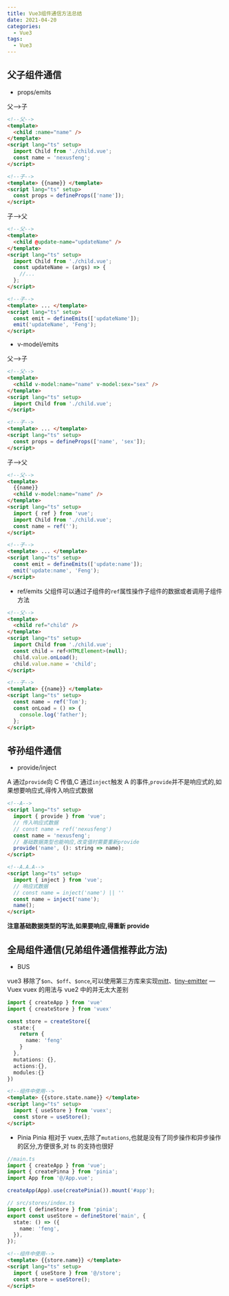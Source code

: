 ```yaml
---
title: Vue3组件通信方法总结
date: 2021-04-20
categories: 
  - Vue3
tags: 
  - Vue3
---
```


## 父子组件通信

- props/emits

父-->子

```html
<!--父-->
<template>
  <child :name="name" />
</template>
<script lang="ts" setup>
  import Child from './child.vue';
  const name = 'nexusfeng';
</script>
```

```html
<!--子-->
<template> {{name}} </template>
<script lang="ts" setup>
  const props = defineProps(['name']);
</script>
```

子-->父

```html
<!--父-->
<template>
  <child @update-name="updateName" />
</template>
<script lang="ts" setup>
  import Child from './child.vue';
  const updateName = (args) => {
    //...
  };
</script>
```

```html
<!--子-->
<template> ... </template>
<script lang="ts" setup>
  const emit = defineEmits(['updateName']);
  emit('updateName', 'Feng');
</script>
```

- v-model/emits

父-->子

```html
<!--父-->
<template>
  <child v-model:name="name" v-model:sex="sex" />
</template>
<script lang="ts" setup>
  import Child from './child.vue';
</script>
```

```html
<!--子-->
<template> ... </template>
<script lang="ts" setup>
  const props = defineProps(['name', 'sex']);
</script>
```

子-->父

```html
<!--父-->
<template>
  {{name}}
  <child v-model:name="name" />
</template>
<script lang="ts" setup>
  import { ref } from 'vue';
  import Child from './child.vue';
  const name = ref('');
</script>
```

```html
<!--子-->
<template> ... </template>
<script lang="ts" setup>
  const emit = defineEmits(['update:name']);
  emit('update:name', 'Feng');
</script>
```

- ref/emits
  父组件可以通过子组件的`ref`属性操作子组件的数据或者调用子组件方法

```html
<!--父-->
<template>
  <child ref="child" />
</template>
<script lang="ts" setup>
  import Child from './child.vue';
  const child = ref<HTMLElement>(null);
  child.value.onLoad();
  child.value.name = 'child';
</script>
```

```html
<!--子-->
<template> {{name}} </template>
<script lang="ts" setup>
  const name = ref('Tom');
  const onLoad = () => {
    console.log('father');
  };
</script>
```

## 爷孙组件通信

- provide/inject

A 通过`provide`向 C 传值,C 通过`inject`触发 A 的事件,`provide`并不是响应式的,如果想要响应式,得传入响应式数据

```html
<!--A-->
<script lang="ts" setup>
  import { provide } from 'vue';
  // 传入响应式数据
  // const name = ref('nexusfeng')
  const name = 'nexusfeng';
  // 基础数据类型也能响应,改变值时需要重新provide
  provide('name', (): string => name);
</script>
```

```html
<!--A.A.A-->
<script lang="ts" setup>
  import { inject } from 'vue';
  // 响应式数据
  // const name = inject('name') || ''
  const name = inject('name');
  name();
</script>
```

**注意基础数据类型的写法,如果要响应,得重新 provide**

## 全局组件通信(兄弟组件通信推荐此方法)

- BUS

vue3 移除了`$on`、`$off`、`$once`,可以使用第三方库来实现[mitt](https://www.npmjs.com/package/mitt)、[tiny-emitter](https://www.npmjs.com/package/tiny-emitter)
— Vuex
vuex 的用法与 vue2 中的并无太大差别

```ts
import { createApp } from 'vue'
import { createStore } from 'vuex'

const store = createStore({
  state:{
    return {
      name: 'feng'
    }
  },
  mutations: {},
  actions:{},
  modules:{}
})
```

```html
<!--组件中使用-->
<template> {{store.state.name}} </template>
<script lang="ts" setup>
  import { useStore } from 'vuex';
  const store = useStore();
</script>
```

- Pinia
  Pinia 相对于 vuex,去除了`mutations`,也就是没有了同步操作和异步操作的区分,方便很多,对 ts 的支持也很好

```ts
//main.ts
import { createApp } from 'vue';
import { createPinna } from 'pinia';
import App from '@/App.vue';

createApp(App).use(createPinia()).mount('#app');
```

```ts
// src/stores/index.ts
import { defineStore } from 'pinia';
export const useStore = defineStore('main', {
  state: () => ({
    name: 'feng',
  }),
});
```

```html
<!--组件中使用-->
<template> {{store.name}} </template>
<script lang="ts" setup>
  import { useStore } from '@/store';
  const store = useStore();
</script>
```
